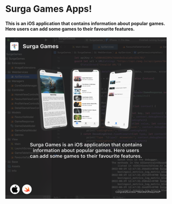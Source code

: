 # Surga Games Apps! 
#### This is an iOS application that contains information about popular games. Here users can add some games to their favourite features.
![Alt text](/surgagames.png)



